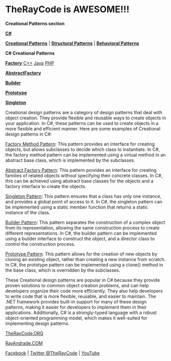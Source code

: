 # TheRayCode is AWESOME!!!

**Creational Patterns section**

**[C#](../README.md)** 

**[Creational Patterns](./README.md)** | **[Structural Patterns](../Structural/README.md)** | **[Behavioral Patterns](../Behavioral/README.md)**

**C# Creational Patterns**

**[Factory](./Factory/README.md)** [C++](../../CPP/Creational/Factory/README.md) [Java](../Java/Factory/README.md) [PHP](../PHP/Factory/README.md)

**[AbstractFactory](./AbstractFactory/README.md)**

**[Builder](./Builder/README.md)**

**[Prototype](./Prototype/README.md)**

**[Singleton](./Singleton/README.md)**


Creational design patterns are a category of design patterns that deal with object creation. They provide flexible and reusable ways to create objects in your application. In C#, these patterns can be used to create objects in a more flexible and efficient manner. Here are some examples of Creational design patterns in C#:

[Factory Method Pattern](./Factory/README.md): This pattern provides an interface for creating objects, but allows subclasses to decide which class to instantiate. In C#, the factory method pattern can be implemented using a virtual method in an abstract base class, which is implemented by the subclasses.

[Abstract Factory Pattern](./AbstractFactory/README.md): This pattern provides an interface for creating families of related objects without specifying their concrete classes. In C#, this can be achieved using abstract base classes for the objects and a factory interface to create the objects.

[Singleton Pattern](./Singleton/README.md): This pattern ensures that a class has only one instance, and provides a global point of access to it. In C#, the singleton pattern can be implemented using a static member function that returns a static instance of the class.

[Builder Pattern](./Builder/README.md): This pattern separates the construction of a complex object from its representation, allowing the same construction process to create different representations. In C#, the builder pattern can be implemented using a builder interface to construct the object, and a director class to control the construction process.

[Prototype Pattern](./Prototype/README.md): This pattern allows for the creation of new objects by cloning an existing object, rather than creating a new instance from scratch. In C#, the prototype pattern can be implemented using a clone() method in the base class, which is overridden by the subclasses.

These Creational design patterns are popular in C# because they provide proven solutions to common object creation problems, and can help developers organize their code more efficiently. They also help developers to write code that is more flexible, reusable, and easier to maintain. The .NET framework provides built-in support for many of these design patterns, making it easier for developers to implement them in their applications. Additionally, C# is a strongly-typed language with a robust object-oriented programming model, which makes it well-suited for implementing design patterns.


[TheRayCode.ORG](https://www.TheRayCode.org)

[RayAndrade.COM](https://www.RayAndrade.com)

[Facebook](https://www.facebook.com/TheRayCode/) | [Twitter @TheRayCode](https://www.twitter.com/TheRayCode/) | [YouTube](https://www.youtube.com/YheRayCode/)
